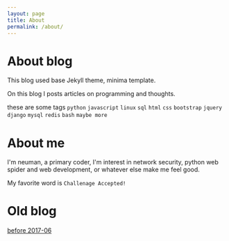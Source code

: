 ```yaml
---
layout: page
title: About
permalink: /about/
---
```


# About blog

This blog  used base Jekyll theme, minima template.

On this blog I posts articles on programming and thoughts.

these are some tags
`python`
`javascript`
`linux`
`sql`
`html`
`css`
`bootstrap`
`jquery`
`django`
`mysql`
`redis`
`bash`
`maybe more`
# About me

I'm neuman, a primary coder, I'm interest in network security, python web spider and web development, or whatever else make me feel good.


My favorite word is `Challenage Accepted!`

# Old blog
[before 2017-06](http://blog.csdn.net/lineuman/)




